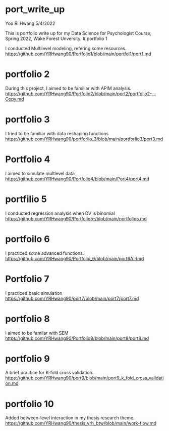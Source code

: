 port_write_up
================
Yoo Ri Hwang
5/4/2022

This is portfolio write up for my Data Science for Psychologist Course,
Spring 2022, Wake Forest Unversity. \# portfolio 1

I conducted Multilevel modeling, refering some resources.
<https://github.com/YRHwang90/Portfolio1/blob/main/portfol1/port1.md>

# portfolio 2

During this project, I aimed to be familiar with APIM analysis.
<https://github.com/YRHwang90/Portfolio2/blob/main/port2/portfolio2---Copy.md>

# portfolio 3

I tried to be familiar with data reshaping functions
<https://github.com/YRHwang90/portforlio_3/blob/main/portforlio3/port3.md>

# Portfolio 4

I aimed to simulate multlevel data
<https://github.com/YRHwang90/Portfolio4/blob/main/Port4/port4.md>

# portfilio 5

I conducted regression analysis when DV is binomial
<https://github.com/YRHwang90/Portfolio5-/blob/main/portfolio5.md>

# portfoilo 6

I practiced some advanced functions.  
<https://github.com/YRHwang90/Portfolio_6/blob/main/port6A.Rmd>

# Portfolio 7

I practiced basic simulation
<https://github.com/YRHwang90/port7/blob/main/port7/port7.md>

# portfolio 8

I aimed to be familar with SEM
<https://github.com/YRHwang90/Portfolio8/blob/main/port8/port8.md>

# portfolio 9

A brief practice for K-fold cross validation.
<https://github.com/YRHwang90/port9/blob/main/port9_k_fold_cross_validation.md>

# portfolio 10

Added between-level interaction in my thesis research theme.
<https://github.com/YRHwang90/thesis_yrh_btw/blob/main/work-flow.md>
